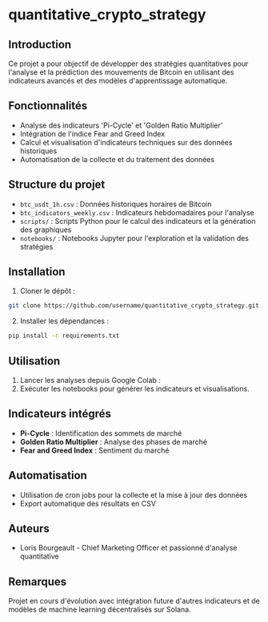 # quantitative_crypto_strategy

## Introduction
Ce projet a pour objectif de développer des stratégies quantitatives pour l'analyse et la prédiction des mouvements de Bitcoin en utilisant des indicateurs avancés et des modèles d'apprentissage automatique.

## Fonctionnalités
- Analyse des indicateurs 'Pi-Cycle' et 'Golden Ratio Multiplier'
- Intégration de l'indice Fear and Greed Index
- Calcul et visualisation d'indicateurs techniques sur des données historiques
- Automatisation de la collecte et du traitement des données

## Structure du projet
- `btc_usdt_1h.csv` : Données historiques horaires de Bitcoin
- `btc_indicators_weekly.csv` : Indicateurs hebdomadaires pour l'analyse
- `scripts/` : Scripts Python pour le calcul des indicateurs et la génération des graphiques
- `notebooks/` : Notebooks Jupyter pour l'exploration et la validation des stratégies

## Installation
1. Cloner le dépôt :
```bash
git clone https://github.com/username/quantitative_crypto_strategy.git
```
2. Installer les dépendances :
```bash
pip install -r requirements.txt
```

## Utilisation
1. Lancer les analyses depuis Google Colab :
2. Exécuter les notebooks pour générer les indicateurs et visualisations.

## Indicateurs intégrés
- **Pi-Cycle** : Identification des sommets de marché
- **Golden Ratio Multiplier** : Analyse des phases de marché
- **Fear and Greed Index** : Sentiment du marché

## Automatisation
- Utilisation de cron jobs pour la collecte et la mise à jour des données
- Export automatique des résultats en CSV

## Auteurs
- Loris Bourgeault - Chief Marketing Officer et passionné d'analyse quantitative

## Remarques
Projet en cours d'évolution avec intégration future d'autres indicateurs et de modèles de machine learning décentralisés sur Solana.
